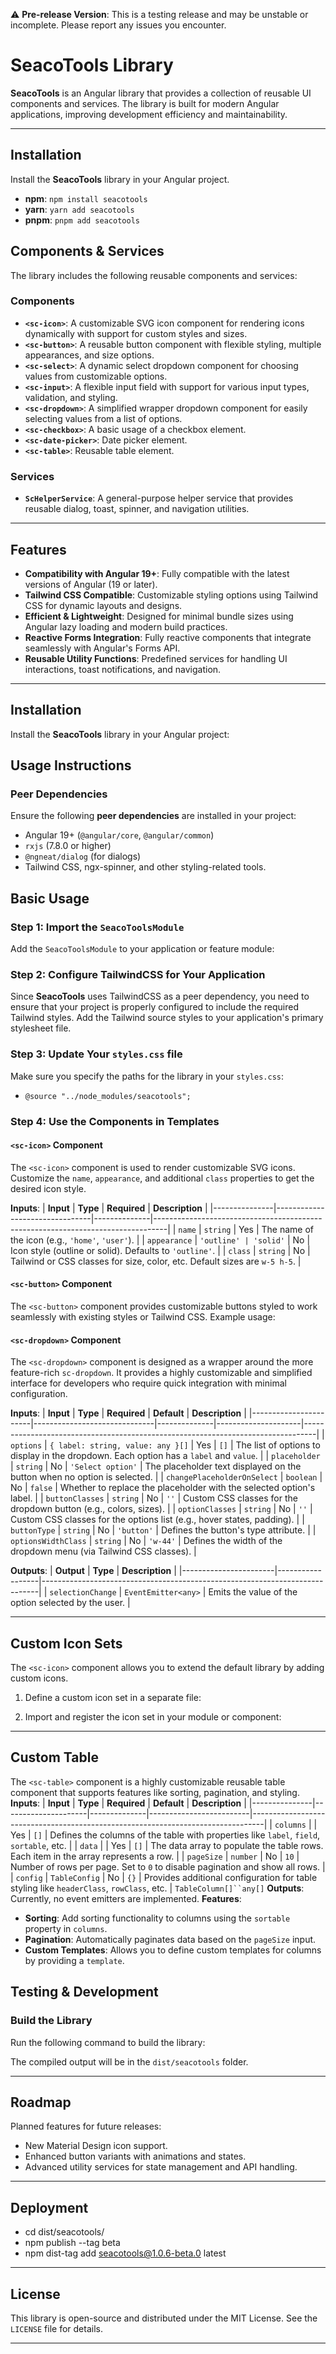 ⚠️ **Pre-release Version**: This is a testing release and may be unstable or incomplete. Please report any issues you encounter.

# SeacoTools Library

**SeacoTools** is an Angular library that provides a collection of reusable UI components and services. The library is built for modern Angular applications, improving development efficiency and maintainability.

---
## Installation

Install the **SeacoTools** library in your Angular project.

- **npm**: `npm install seacotools`
- **yarn**: `yarn add seacotools`
- **pnpm**: `pnpm add seacotools`

## Components & Services

The library includes the following reusable components and services:

### **Components**
- **`<sc-icon>`**: A customizable SVG icon component for rendering icons dynamically with support for custom styles and sizes.
- **`<sc-button>`**: A reusable button component with flexible styling, multiple appearances, and size options.
- **`<sc-select>`**: A dynamic select dropdown component for choosing values from customizable options.
- **`<sc-input>`**: A flexible input field with support for various input types, validation, and styling.
- **`<sc-dropdown>`**: A simplified wrapper dropdown component for easily selecting values from a list of options.
- **`<sc-checkbox>`**: A basic usage of a checkbox element.
- **`<sc-date-picker>`**: Date picker element.
- **`<sc-table>`**: Reusable table element.

### **Services**
- **`ScHelperService`**: A general-purpose helper service that provides reusable dialog, toast, spinner, and navigation utilities.

---

## Features

- **Compatibility with Angular 19+**: Fully compatible with the latest versions of Angular (19 or later).
- **Tailwind CSS Compatible**: Customizable styling options using Tailwind CSS for dynamic layouts and designs.
- **Efficient & Lightweight**: Designed for minimal bundle sizes using Angular lazy loading and modern build practices.
- **Reactive Forms Integration**: Fully reactive components that integrate seamlessly with Angular's Forms API.
- **Reusable Utility Functions**: Predefined services for handling UI interactions, toast notifications, and navigation.

---

## Installation

Install the **SeacoTools** library in your Angular project:

## Usage Instructions

### Peer Dependencies

Ensure the following **peer dependencies** are installed in your project:

- Angular 19+ (`@angular/core`, `@angular/common`)
- `rxjs` (7.8.0 or higher)
- `@ngneat/dialog` (for dialogs)
- Tailwind CSS, ngx-spinner, and other styling-related tools.

## Basic Usage

### Step 1: Import the `SeacoToolsModule`

Add the `SeacoToolsModule` to your application or feature module:

### Step 2: Configure TailwindCSS for Your Application

Since **SeacoTools** uses TailwindCSS as a peer dependency, you need to ensure that your project is properly configured to include the required Tailwind styles. Add the Tailwind source styles to your application's primary stylesheet file.

### Step 3: Update Your `styles.css` file

Make sure you specify the paths for the library in your `styles.css`:

- `@source "../node_modules/seacotools";`

### Step 4: Use the Components in Templates

#### `<sc-icon>` Component

The `<sc-icon>` component is used to render customizable SVG icons. Customize the `name`, `appearance`, and additional `class` properties to get the desired icon style.


**Inputs**:
| **Input**     | **Type**                       | **Required** | **Description**                                                                 |
|---------------|--------------------------------|--------------|---------------------------------------------------------------------------------|
| `name`        | `string`                      | Yes          | The name of the icon (e.g., `'home'`, `'user'`).                                |
| `appearance`  | `'outline' | 'solid'`         | No           | Icon style (outline or solid). Defaults to `'outline'`.                        |
| `class`       | `string`                      | No           | Tailwind or CSS classes for size, color, etc. Default sizes are `w-5 h-5`.     |

#### `<sc-button>` Component

The `<sc-button>` component provides customizable buttons styled to work seamlessly with existing styles or Tailwind CSS. Example usage:

#### `<sc-dropdown>` Component

The `<sc-dropdown>` component is designed as a wrapper around the more feature-rich `sc-dropdown`. It provides a highly customizable and simplified interface for developers who require quick integration with minimal configuration.

**Inputs**:
| **Input**             | **Type**                     | **Required** | **Default**         | **Description**                                                                 |
|-----------------------|------------------------------|--------------|---------------------|---------------------------------------------------------------------------------|
| `options`            | `{ label: string, value: any }[]` | Yes          | `[]`                | The list of options to display in the dropdown. Each option has a `label` and `value`. |
| `placeholder`         | `string`                     | No           | `'Select option'`   | The placeholder text displayed on the button when no option is selected.        |
| `changePlaceholderOnSelect` | `boolean`              | No           | `false`             | Whether to replace the placeholder with the selected option's label.            |
| `buttonClasses`       | `string`                     | No           | `''`                | Custom CSS classes for the dropdown button (e.g., colors, sizes).               |
| `optionClasses`       | `string`                     | No           | `''`                | Custom CSS classes for the options list (e.g., hover states, padding).          |
| `buttonType`          | `string`                     | No           | `'button'`          | Defines the button's type attribute.                                            |
| `optionsWidthClass`   | `string`                     | No           | `'w-44'`            | Defines the width of the dropdown menu (via Tailwind CSS classes).              |

**Outputs**:
| **Output**            | **Type**         | **Description**                                                             |
|-----------------------|------------------|-----------------------------------------------------------------------------|
| `selectionChange`     | `EventEmitter<any>` | Emits the value of the option selected by the user.                         |

---

## Custom Icon Sets

The `<sc-icon>` component allows you to extend the default library by adding custom icons.

1. Define a custom icon set in a separate file:

2. Import and register the icon set in your module or component:

---
## Custom Table

The `<sc-table>` component is a highly customizable reusable table component that supports features like sorting, pagination, and styling.
**Inputs**: | **Input** | **Type** | **Required** | **Default** | **Description** | |---------------|---------------------|--------------|-------------------------|---------------------------------------------------------------------------------| | `columns` | | Yes | `[]` | Defines the columns of the table with properties like `label`, `field`, `sortable`, etc. | | `data` | | Yes | `[]` | The data array to populate the table rows. Each item in the array represents a row. | | `pageSize` | `number` | No | `10` | Number of rows per page. Set to `0` to disable pagination and show all rows. | | `config` | `TableConfig` | No | `{}` | Provides additional configuration for table styling like `headerClass`, `rowClass`, etc. | `TableColumn[]``any[]`
**Outputs**: Currently, no event emitters are implemented.
**Features**:
- **Sorting**: Add sorting functionality to columns using the `sortable` property in `columns`.
- **Pagination**: Automatically paginates data based on the `pageSize` input.
- **Custom Templates**: Allows you to define custom templates for columns by providing a `template`.


## Testing & Development

### Build the Library

Run the following command to build the library:

The compiled output will be in the `dist/seacotools` folder.

---

## Roadmap

Planned features for future releases:

- New Material Design icon support.
- Enhanced button variants with animations and states.
- Advanced utility services for state management and API handling.

---

## Deployment

- cd dist/seacotools/
- npm publish --tag beta
- npm dist-tag add seacotools@1.0.6-beta.0 latest

---

## License

This library is open-source and distributed under the MIT License. See the `LICENSE` file for details.

---
